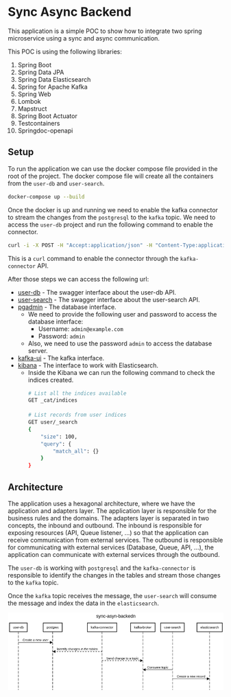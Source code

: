 # Sync Async Backend

This application is a simple POC to show how to integrate two spring microservice using a sync and async communication.

This POC is using the following libraries:
1. Spring Boot
2. Spring Data JPA
3. Spring Data Elasticsearch
4. Spring for Apache Kafka
5. Spring Web
6. Lombok
7. Mapstruct
8. Spring Boot Actuator
9. Testcontainers
10. Springdoc-openapi

## Setup

To run the application we can use the docker compose file provided in the root of the project. The docker compose file will create all the containers from the `user-db` and `user-search`.

```sh
docker-compose up --build
```
Once the docker is up and running we need to enable the kafka connector to stream the changes from the `postgresql` to the `kafka` topic.
We need to access the `user-db` project and run the following command to enable the connector.
```sh
curl -i -X POST -H "Accept:application/json" -H "Content-Type:application/json" localhost:9090/connectors/ -d @config/pg_kafka_connector_config.json
```

This is a `curl` command to enable the connector through the `kafka-connector` API.

After those steps we can access the following url:
- [user-db](http://localhost:8080/swagger-ui/index.html#/) - The swagger interface about the user-db API.
- [user-search](http://localhost:8081/swagger-ui/index.html#/) - The swagger interface about the user-search API.
- [pgadmin](http://localhost:5050/) - The database interface.
  - We need to provide the following user and password to access the database interface:
    - Username: `admin@example.com`
    - Password: `admin`
  - Also, we need to use the password `admin` to access the database server.
- [kafka-ui](http://localhost:8082/) - The kafka interface.
- [kibana](http://localhost:5601/app/dev_tools#/console) - The interface to work with Elasticsearch.
  - Inside the Kibana we can run the following command to check the indices created.
    ```sh
    # List all the indices available
    GET _cat/indices

    # List records from user indices
    GET user/_search
    {
        "size": 100,
        "query": {
            "match_all": {}
        }
    }
    ```


## Architecture

The application uses a hexagonal architecture, where we have the application and adapters layer.
The application layer is responsible for the business rules and the domains.
The adapters layer is separated in two concepts, the inbound and outbound.
The inbound is responsible for exposing resources (API, Queue listener, ...) so that the application can receive communication from external services.
The outbound is responsible for communicating with external services (Database, Queue, API, ...), the application can communicate with external services through the outbound.

The `user-db` is working with `postgresql` and the `kafka-connector` is responsible to identify the changes in the tables
and stream those changes to the `kafka` topic.

Once the `kafka` topic receives the message, the `user-search` will consume the message and index the data in the `elasticsearch`.

![Architecture Flow](./flow.png)

